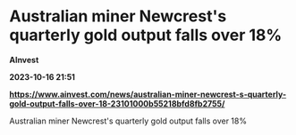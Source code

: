 # Australian miner Newcrest's quarterly gold output falls over 18%
**AInvest**

**2023-10-16 21:51**

**https://www.ainvest.com/news/australian-miner-newcrest-s-quarterly-gold-output-falls-over-18-23101000b55218bfd8fb2755/**

Australian miner Newcrest's quarterly gold output falls over 18%